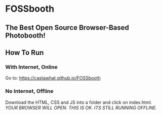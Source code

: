 # FOSSbooth
## The Best Open Source Browser-Based Photobooth!

## How To Run

### With Internet, Online
Go to: https://castawhat.github.io/FOSSbooth

### No Internet, Offline
Download the HTML, CSS and JS into a folder and click on index.html. 
*YOUR BROWSER WILL OPEN. THIS IS OK. ITS STILL RUNNING OFFLINE.*
